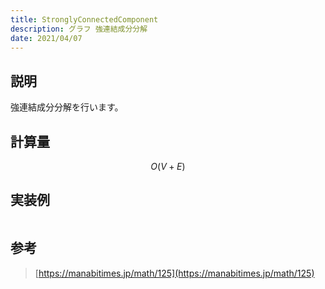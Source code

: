 ```yaml
---
title: StronglyConnectedComponent
description: グラフ 強連結成分分解
date: 2021/04/07
---
```


## 説明
強連結成分分解を行います。

## 計算量
$$
O(V+E)
$$

## 実装例

```cpp import=/assets/Library/graph/stronglyconnectedcomponent.cpp
```

## 参考
> [https://manabitimes.jp/math/125](https://manabitimes.jp/math/125)